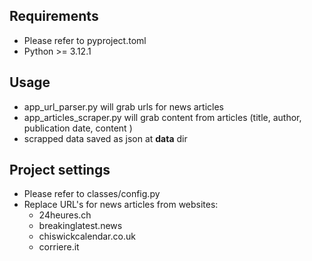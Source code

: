 ## Requirements
 - Please refer to pyproject.toml
 - Python >= 3.12.1


## Usage

 - app_url_parser.py will grab urls for news articles 
 - app_articles_scraper.py will grab content from articles (title, author, publication date, content )
 - scrapped data saved as json at  **data** dir

## Project settings
 - Please refer to classes/config.py
 - Replace URL's for news articles from websites:
   - 24heures.ch
   - breakinglatest.news
   - chiswickcalendar.co.uk
   - corriere.it


#




